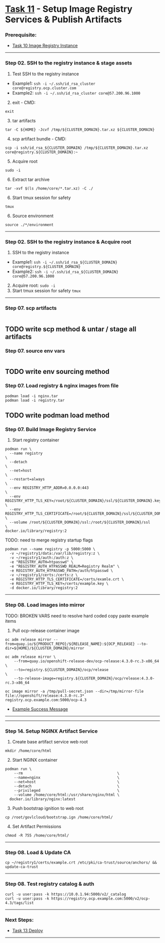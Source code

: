 # [Task 11](../tasks/registry) - Setup Image Registry Services & Publish Artifacts
### Prerequisite:
  + [Task 10 Image Registry Instance]
--------------------------------------------------------------------------------
### Step 02\. SSH to the registry instance & stage assets
  1. Test SSH to the registry instance
  - Example1: ` ssh -i ~/.ssh/id_rsa_cluster core@registry.ocp.cluster.com `
  - Example2: ` ssh -i ~/.ssh/id_rsa_cluster core@57.200.96.1000 `
  2. exit - CMD:
```
exit
```
  3. tar artifacts
```
tar -C ${HOME} -Jcvf /tmp/${CLUSTER_DOMAIN}.tar.xz ${CLUSTER_DOMAIN}
```
  4. scp artifact bundle - CMD:
```
scp -i ssh/id_rsa_${CLUSTER_DOMAIN} /tmp/${CLUSTER_DOMAIN}.tar.xz core@registry.${CLUSTER_DOMAIN}:~
```
  5. Acquire root
```
sudo -i
```
  6. Extract tar archive
```
tar -xvf $(ls /home/core/*.tar.xz) -C ./ 
```
  6. Start tmux session for safety
```
tmux
```
  6. Source environment
```
source ./*/environment
```

--------------------------------------------------------------------------------
### Step 02\. SSH to the registry instance & Acquire root

  1. SSH to the registry instance
  - Example1: ` ssh -i ~/.ssh/id_rsa_${CLUSTER_DOMAIN} core@registry.${CLUSTER_DOMAIN} `
  - Example2: ` ssh -i ~/.ssh/id_rsa_${CLUSTER_DOMAIN} core@57.200.96.1000 `
  2. Acquire root: ` sudo -i `
  3. Start tmux session for safety
    `tmux`

---------------------------------------------------------------------------------
### Step 07\. scp artifacts
```
```
TODO write scp method & untar / stage all artifacts
---------------------------------------------------------------------------------
### Step 07\. source env vars
```
```
TODO write env sourcing method
---------------------------------------------------------------------------------
### Step 07\. Load registry & nginx images from file
```
podman load -i nginx.tar
podman load -i registry.tar
```
TODO write podman load method
---------------------------------------------------------------------------------
### Step 07\. Build Image Registry Service
  1. Start registry container
```
podman run \
  --name registry                                                                       \
  --detach                                                                              \
  --net=host                                                                            \
  --restart=always                                                                      \
  --env REGISTRY_HTTP_ADDR=0.0.0.0:443                                                  \
  --env REGISTRY_HTTP_TLS_KEY=/root/${CLUSTER_DOMAIN}/ssl/${CLUSTER_DOMAIN}.key         \
  --env REGISTRY_HTTP_TLS_CERTIFICATE=/root/${CLUSTER_DOMAIN}/ssl/${CLUSTER_DOMAIN}.pem \
  --volume /root/${CLUSTER_DOMAIN}/ssl:/root/${CLUSTER_DOMAIN}/ssl                      \
docker.io/library/registry:2
```
TODO: need to merge registry startup flags
```
podman run --name registry -p 5000:5000 \
  -v ~/registry1/data:/var/lib/registry:z \
  -v ~/registry1/auth:/auth:z \
  -e "REGISTRY_AUTH=htpasswd" \
  -e "REGISTRY_AUTH_HTPASSWD_REALM=Registry Realm" \
  -e REGISTRY_AUTH_HTPASSWD_PATH=/auth/htpasswd \
  -v ~/registry1/certs:/certs:z \
  -e REGISTRY_HTTP_TLS_CERTIFICATE=/certs/examle.crt \
  -e REGISTRY_HTTP_TLS_KEY=/certs/example.key \
  -d docker.io/library/registry:2
```

---------------------------------------------------------------------------------
### Step 08\. Load images into mirror
TODO: BROKEN VARS need to resolve hard coded copy paste example items

  1. Pull ocp-release container image
```
oc adm release mirror --from=quay.io/${PRODUCT_REPO}/${RELEASE_NAME}:${OCP_RELEASE} --to-dir=${HOME}/${CLUSTER_DOMAIN}/mirror
```
```
oc adm release mirror \
    --from=quay.io/openshift-release-dev/ocp-release:4.3.0-rc.3-x86_64          \
    --to=registry.${CLUSTER_DOMAIN}/ocp/release                                 \
    --to-release-image=registry.${CLUSTER_DOMAIN}/ocp/release:4.3.0-rc.3-x86_64
```
```
oc image mirror -a /tmp/pull-secret.json --dir=/tmp/mirror-file file://openshift/release:4.3.0-rc.3* registry.ocp.example.com:5000/ocp-4.3
```
  + [Example Success Message]    
---------------------------------------------------------------------------------
---------------------------------------------------------------------------------
### Step 14. Setup NGINX Artifact Service
  1. Create base artifact service web root
```
mkdir /home/core/html
```
  2. Start NGINX container
```
podman run \
    --rm                                           \
    --name=nginx                                   \
    --net=host                                     \
    --detach                                       \
    --privileged                                   \
    --volume /home/core/html:/usr/share/nginx/html \
  docker.io/library/nginx:latest
```
  3. Push bootstrap ignition to web root
```
cp /root/govlcloud/bootstrap.ign /home/core/html/
```
  4. Set Artifact Permissions
```
chmod -R 755 /home/core/html/
```

---------------------------------------------------------------------------------
### Step 08\. Load & Update CA
```
cp ~/registry1/certs/example.crt /etc/pki/ca-trust/source/anchors/ && update-ca-trust
```

---------------------------------------------------------------------------------
### Step 08\. Test registry catalog & auth
```
curl -u user:pass -k https://10.0.1.94:5000/v2/_catalog
curl -u user:pass -k https://registry.ocp.example.com:5000/v2/ocp-4.3/tags/list
```
---------------------------------------------------------------------------------
### Next Steps:
  + [Task 13 Deploy]
--------------------------------------------------------------------------------
[EC2]:https://console.amazonaws-us-gov.com/ec2/home
[VPC]:https://console.amazonaws-us-gov.com/vpc/home
[AMIs]:https://console.amazonaws-us-gov.com/ec2/home#Images
[Instances]:https://console.amazonaws-us-gov.com/ec2/home#Instances
[AWS Console]:https://console.amazonaws-us-gov.com/console/home
[Elastic IPs]:https://console.amazonaws-us-gov.com/vpc/home#Addresses
[Route 53 DNS]:https://console.amazonaws-us-gov.com/route53/home
[User-provisioned Infrastructure]:https://cloud.redhat.com/openshift/install/aws/user-provisioned
[Red Hat OpenShift Cluster Manager]:https://cloud.redhat.com/openshift/
[Example Success Message]:../tasks/registry/lib/install-config/oc_adm_success_example.txt
[Task 01 Prerequisites]:manual/01_Prerequisites.md
[Task 02 Stage Assets]:manual/02_StageAssets.md
[Task 03 Certificates]:manual/03_Certificates.md
[Task 04 Setup AWS VPC]:manual/04_SetupVPC.md
[Task 05 Configure Route53 DNS]:manual/05_Route53DNS.md
[Task 06 Setup Target Groups]:manual/06_TargetGroups.md
[Task 07 Setup Load Balancers]:manual/07_LoadBalancers.md
[Task 08 Setup Security Groups]:manual/08_SecurityGroups.md
[Task 09 Setup IAM Roles]:manual/09_IAMRoles.md
[Task 10 Image Registry Instance]:manual/10_ImageRegistryInstance.md
[Task 11 Image Registry Mirror & Services]:manual/11_ImageRegistryServices.md
[Task 12 Build Nodes]:manual/12_BuildNodes.md
[Task 13 Deploy]:manual/13_Deploy.md
